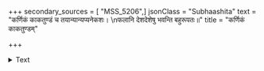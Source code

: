 +++
secondary_sources = [ "MSS_5206",]
jsonClass = "Subhaashita"
text = "कर्णिकं काकतुण्डं च तयान्यान्यप्यनेकशः।  \nफलानि देशदेशेषु भवन्ति बहुरूपतः॥"
title = "कर्णिकं काकतुण्डम्"

+++

<details><summary>Text</summary>

कर्णिकं काकतुण्डं च तयान्यान्यप्यनेकशः।  
फलानि देशदेशेषु भवन्ति बहुरूपतः॥
</details>
